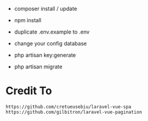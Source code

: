 - composer install / update
- npm install
- duplicate .env.example to .env
- change your config database
- php artisan key:generate

- php artisan migrate 

# Credit To
    https://github.com/cretueusebiu/laravel-vue-spa
    https://github.com/gilbitron/laravel-vue-pagination